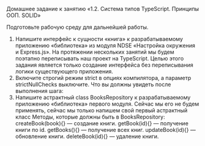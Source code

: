 Домашнее задание к занятию «1.2. Система типов TypeScript. Принципы ООП. SOLID»

Подготовьте рабочую среду для дальнейшей работы.
1. Напишите интерфейс к сущности «книга» к разрабатываемому приложению «библиотека» из модуля NDSE «Настройка окружения и Express.js». На протяжении нескольких занятий мы будем поэтапно переписывать наш проект на TypeScript. Целью этого задания является только создание интерфейса без переписывания логики существующего приложения.
2. Включите строгий режим strict в опциях компилятора, а параметр strictNullChecks выключите.
Что вы должны увидеть после выполнения шага:
3. Напишите астрактный class BooksRepository к разрабатываемому приложению «библиотека» первого модуля. Сейчас мы его не будем применять, сейчас мы только напишем свой первый астрактный класс
Методы, которые должны быть в BooksRepository:
createBook(book){} — создание книги.
getBook(id){} — получение книги по id.
getBooks(){} — получение всех книг.
updateBook(id){} — обновление книги.
deleteBook(id){} — удаление книги.
